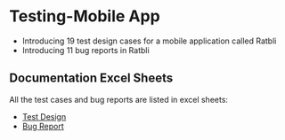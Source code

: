 # Testing-Mobile App
- Introducing 19 test design cases for a mobile application called Ratbli 
- Introducing 11 bug reports in Ratbli


## Documentation Excel Sheets
All the test cases and bug reports are listed in excel sheets:
- [Test Design](https://docs.google.com/spreadsheets/d/1mYsfCEAtE62jh6MnWvH0pzXH7peV9diw/edit#gid=544547466)
- [Bug Report](https://docs.google.com/spreadsheets/d/1hLPz4-2oxOF5ZPFZHqExA27Fsip2TUYy/edit#gid=578404636)

